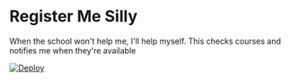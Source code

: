 # Register Me Silly

When the school won't help me, I'll help myself. This checks courses
and notifies me when they're available

[![Deploy](https://www.herokucdn.com/deploy/button.svg)](https://heroku.com/deploy)
